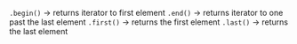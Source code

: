 
`.begin()` $\rightarrow$ returns iterator to first element
`.end()` $\rightarrow$ returns iterator to one past the last element
`.first()` $\rightarrow$ returns the first element
`.last()` $\rightarrow$ returns the last element

